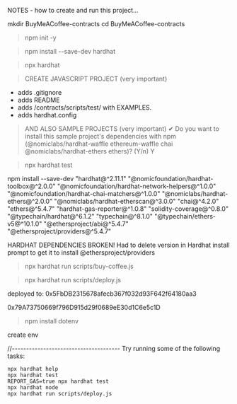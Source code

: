 NOTES - how to create and run this project...

mkdir BuyMeACoffee-contracts
cd BuyMeACoffee-contracts

>npm init -y

>npm install --save-dev hardhat

>npx hardhat

> CREATE JAVASCRIPT PROJECT (very important)
- adds .gitignore
- adds README
- adds /contracts/scripts/test/ with EXAMPLES.
- adds hardhat.config

> AND ALSO SAMPLE PROJECTS (very important)
✔ Do you want to install this sample project's dependencies with npm (@nomiclabs/hardhat-waffle ethereum-waffle chai @nomiclabs/hardhat-ethers ethers)? (Y/n) Y

> npx hardhat test

npm install --save-dev "hardhat@^2.11.1" "@nomicfoundation/hardhat-toolbox@^2.0.0" "@nomicfoundation/hardhat-network-helpers@^1.0.0" "@nomicfoundation/hardhat-chai-matchers@^1.0.0" 
"@nomiclabs/hardhat-ethers@^2.0.0" "@nomiclabs/hardhat-etherscan@^3.0.0" "chai@^4.2.0" "ethers@^5.4.7" "hardhat-gas-reporter@^1.0.8" "solidity-coverage@^0.8.0" "@typechain/hardhat@^6.1.2" "typechain@^8.1.0" "@typechain/ethers-v5@^10.1.0" "@ethersproject/abi@^5.4.7" "@ethersproject/providers@^5.4.7"

HARDHAT DEPENDENCIES BROKEN!
Had to delete version in Hardhat install prompt to get it to install  @ethersproject/providers

>npx hardhat run scripts/buy-coffee.js

>npx hardhat run scripts/deploy.js

deployed to: 0x5FbDB2315678afecb367f032d93F642f64180aa3

0x79A73750669f796D915d29f0689eE30d1C6e5c1D

> npm install dotenv

create env

//--------------------------------------
Try running some of the following tasks:

```shell
npx hardhat help
npx hardhat test
REPORT_GAS=true npx hardhat test
npx hardhat node
npx hardhat run scripts/deploy.js
```
